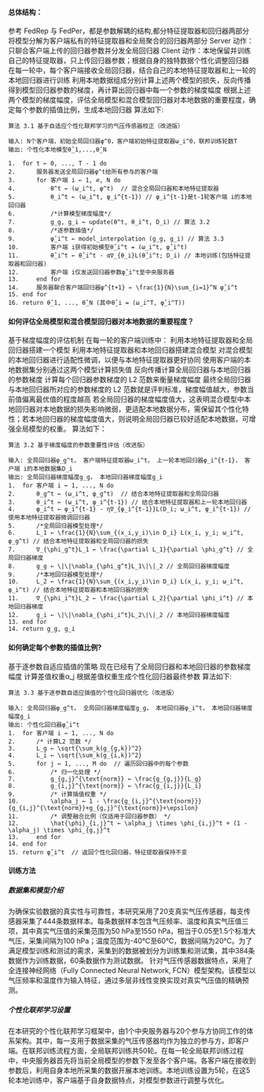 #### 总体结构：
参考 FedRep 与 FedPer，都是参数解耦的结构,都分特征提取器和回归器两部分
将模型分解为客户端私有的特征提取器和全局聚合的回归器两部分
Server 动作：只聊合客户端上传的回归器参数并分发全局回归器
Client 动作：本地保留并训练自己的特征提取器，只上传回归器参数；根据自身的独特数据个性化调整回归器
在每一轮中，每个客户端接收全局回归器，结合自己的本地特征提取器和上一轮的本地回归器进行训练
利用本地数据组成分别计算上述两个模型的损失，反向传播得到模型回归器参数的梯度，再计算出回归器中每一个参数的梯度幅度
根据上述两个模型的梯度幅度，评估全局模型和混合模型回归器对本地数据的重要程度，确定每个参数的插值比例，生成本地回归器
算法如下:
```
算法 3.1 基于自适应个性化联邦学习的气压传感器校正（改进版）

输入: N个客户端，初始全局回归器φ^0，客户端初始特征提取器ω_i^0，联邦训练轮数T
输出: 个性化本地模型θ̂_1,...,θ̂_N

1.  for t ← 0, ..., T - 1 do
2.      服务器发送全局回归器φ^t给所有参与的客户端
3.      for 客户端 i ← 1, ∅, N do
4.          θ^t ← (ω_i^t, φ^t)  // 混合全局回归器和本地特征提取器
5.          θ_i^t ← (ω_i^t, φ_i^{t-1}) // φ_i^{t-1}是t-1轮客户端 i的本地回归器
6.          /*计算模型梯度幅度*/
7.          g_g, g_i ← update(θ^t, θ_i^t, D_i) // 算法 3.2
8.          /*逐参数插值*/
9.          φ̂_i^t ← model_interpolation (g_g, g_i) // 算法 3.3
10.         客户端 i获得初始模型θ̂_i^t = (ω_i^t, φ̂_i^t)
11.         θ̂_i^t ← θ̂_i^t - α∇_{θ_i}L(θ̂_i^t; D_i) // 本地训练(包括特征提取器和回归器)
12.         客户端 i仅发送回归器参数φ̂_i^t至中央服务器
13.     end for
14.     服务器聊合客户端回归器φ^{t+1} ← \frac{1}{N}\sum_{i=1}^N φ̂_i^t
15. end for
16. return θ̂_1, ..., θ̂_N (其中θ̂_i = (ω_i^T, φ̂_i^T))
```

#### 如何评估全局模型和混合模型回归器对本地数据的重要程度？
基于梯度幅度的评估机制
在每一轮的客户端训练中：
利用本地特征提取器和全局回归器搭建一个模型
利用本地特征提取器和本地回归器搭建混合模型
对混合模型的本地回归器进行适配性微调，以便与本地特征提取器更好协同
使用客户端的本地数据集分别通过这两个模型计算损失值
反向传播计算全局回归器与本地回归器的参数梯度
计算每个回归器参数梯度的 L2 范数来衡量梯度幅度
最终全局回归器与本地回归器所对应的参数梯度的 L2 范数就是评判标准，梯度幅值越大，参数当前值偏离最优值的程度越高
若全局回归器的梯度幅度值大，这表明混合模型中本地回归器对本地数据的损失影响微弱，更适配本地数据分布，需保留其个性化特性；若本地回归器的梯度幅度值大，则说明全局回归器已较好适配本地数据，可增强全局模型的权重。
算法如下：
```
算法 3.2 基于梯度幅度的参数重要性评估（改进版）

输入: 全局回归器φ_g^t， 客户端特征提取器ω_i^t， 上一轮本地回归器φ_i^{t-1}， 客户端 i的本地数据集D_i
输出: 全局回归器梯度幅度g_g， 本地回归器梯度幅度g_i
1.  for 客户端 i ← 1, ..., N do
2.      θ_g^t ← (ω_i^t, φ_g^t)  // 结合本地特征提取器和全局回归器
3.      θ_i^t ← (ω_i^t, φ_i^{t-1}) // 结合本地特征提取器和上一轮本地回归器
4.      φ_i^t ← φ_i^{t-1} - η∇_{φ_i^{t-1}}L(D_i; ω_i^t, φ_i^{t-1}) // 使用本地特征提取器微调回归器
5.      /*全局回归器模型处理*/
6.      L_1 ← \frac{1}{N}\sum_{(x_i,y_i)\in D_i} L(x_i, y_i; ω_i^t, φ_g^t) // 结合本地特征提取器和全局回归器的损失
7.      ∇_{\phi_g^t}L_1 ← \frac{\partial L_1}{\partial \phi_g^t} // 全局回归器梯度
8.      g_g ← \|\|\nabla_{\phi_g^t}L_1\|\|_2 // 全局回归器梯度幅度
9.      /*本地回归器模型处理*/
10.     L_2 ← \frac{1}{N}\sum_{(x_i,y_i)\in D_i} L(x_i, y_i; ω_i^t, φ_i^t) // 结合本地特征提取器和本地回归器的损失
11.     ∇_{\phi_i^t}L_2 ← \frac{\partial L_2}{\partial \phi_i^t} // 本地回归器梯度
12.     g_i ← \|\|\nabla_{\phi_i^t}L_2\|\|_2 // 本地回归器梯度幅度
13. end for
14. return g_g, g_i
```


#### 如何确定每个参数的插值比例?
基于逐参数自适应插值的策略
现在已经有了全局回归器和本地回归器的参数梯度幅度
计算差值权重α_j
根据差值权重生成个性化回归器最终参数
算法如下:
```
算法 3.3 基于逐参数自适应插值的个性化回归器优化（改进版）

输入: 全局回归器φ_g^t， 全局回归器梯度幅度g_g， 本地回归器φ_i^t， 本地回归器梯度幅度g_i
输出: 个性化回归器φ̂_i^t
1.  for 客户端 i ← 1, ..., N do
2.      /* 计算L2 范数 */
3.      L_g ← \sqrt{\sum_k(g_{g,k})^2}
4.      L_i ← \sqrt{\sum_k(g_{i,k})^2}
5.      for j ← 1, ..., M do  // 遍历回归器中的每个参数
6.          /* 归一化处理 */
7.          g_{g,j}^{\text{norm}} ← \frac{g_{g,j}}{L_g}
8.          g_{i,j}^{\text{norm}} ← \frac{g_{i,j}}{L_i}
9.          /* 计算插值权重 */
10.         \alpha_j ← 1 - \frac{g_{i,j}^{\text{norm}}}{g_{i,j}^{\text{norm}}+g_{g,j}^{\text{norm}}+\epsilon}
11.         /* 调整融合比例（仅适用于回归器参数） */
12.         \hat{\phi}_{i,j}^t ← \alpha_j \times \phi_{i,j}^t + (1 - \alpha_j) \times \phi_{g,j}^t
13.     end for
14. end for
15. return φ̂_i^t  // 返回个性化回归器，特征提取器保持不变
```

#### 训练方法
##### 数据集和模型介绍
为确保实验数据的真实性与可靠性，本研究采用了20支真实气压传感器，每支传感器采集了444条数据样本。每条数据样本包含气压频率、温度和真实气压值三项，其中真实气压值的采集范围为50 hPa至1550 hPa，相当于0.05至1.5个标准大气压，采集间隔为100 hPa；温度范围为-40℃至60℃，数据间隔为20℃。为了满足模型训练和测试的需求，采集到的数据被划分为训练集和测试集，其中384条数据作为训练数据，60条数据作为测试数据。
针对气压传感器数据特点，采用了全连接神经网络（Fully Connected Neural Network, FCN）模型架构。该模型以气压频率和温度作为输入特征，通过多层非线性变换实现对真实气压值的精确预测。
##### 个性化联邦学习设置
在本研究的个性化联邦学习框架中，由1个中央服务器与20个参与方协同工作的体系架构。其中，每一支用于数据采集的气压传感器均作为独立的参与方，即客户端。在联邦训练流程方面，全局联邦训练共50轮。在每一轮全局联邦训练过程中，中央服务器首先将当前全局模型的参数下发至各个客户端。各客户端在接收到参数后，利用自身本地所采集的数据开展本地训练。本地训练设置为5轮，在这5轮本地训练中，客户端基于自身数据特点，对模型参数进行调整与优化。